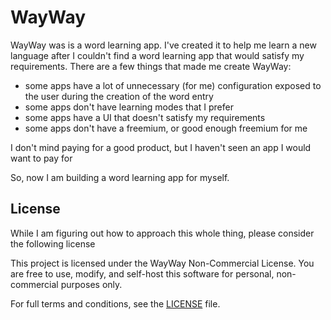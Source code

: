 # WayWay

WayWay was is a word learning app. I've created it to help me learn a new language after I couldn't find a word learning app that would satisfy my requirements. There are a few things that made me create WayWay:

- some apps have a lot of unnecessary (for me) configuration exposed to the user during the creation of the word entry
- some apps don't have learning modes that I prefer
- some apps have a UI that doesn't satisfy my requirements
- some apps don't have a freemium, or good enough freemium for me

I don't mind paying for a good product, but I haven't seen an app I would want to pay for

So, now I am building a word learning app for myself.

## License

While I am figuring out how to approach this whole thing, please consider the following license

This project is licensed under the WayWay Non-Commercial License. You are free to use, modify, and self-host this software for personal, non-commercial purposes only.

For full terms and conditions, see the [LICENSE](./LICENSE) file.
